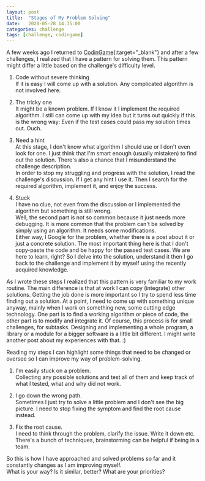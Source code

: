```yaml
---
layout: post
title:  "Stages of My Problem Solving"
date:   2020-05-28 14:35:00
categories: challenge
tags: [challenge, codingame]
---
```


A few weeks ago I returned to [CodinGame][link-codingame]{:target="_blank"} and after a few challenges, I realized that I have a pattern for solving them. This pattern might differ a little based on the challenge's difficulty level.

1. Code without severe thinking  
If it is easy I will come up with a solution. Any complicated algorithm is not involved here.

2. The tricky one  
It might be a known problem. If I know it I implement the required algorithm. I still can come up with my idea but it turns out quickly if this is the wrong way: Even if the test cases could pass my solution times out. Ouch.

3. Need a hint  
At this stage, I don't know what algorithm I should use or I don't even look for one. I just think that I'm smart enough (usually mistaken) to find out the solution. There's also a chance that I misunderstand the challenge description.  
In order to stop my struggling and progress with the solution, I read the challenge's discussion. If I get any hint I use it. Then I search for the required algorithm, implement it, and enjoy the success.

4. Stuck  
I have no clue, not even from the discussion or I implemented the algorithm but something is still wrong.  
Well, the second part is not so common because it just needs more debugging. It is more common that the problem can't be solved by simply using an algorithm. It needs some modifications.  
Either way, I Google for the problem, whether there is a post about it or just a concrete solution. The most important thing here is that I don't copy-paste the code and be happy for the passed test cases. We are here to learn, right? So I delve into the solution, understand it then I go back to the challenge and implement it by myself using the recently acquired knowledge.

As I wrote these steps I realized that this pattern is very familiar to my work routine. The main difference is that at work I can copy (integrate) other solutions. Getting the job done is more important so I try to spend less time finding out a solution. At a point, I need to come up with something unique anyway, mainly when I work on something new, some cutting edge technology. One part is to find a working algorithm or piece of code, the other part is to modify and integrate it. Of course, this process is for small challenges, for subtasks. Designing and implementing a whole program, a library or a module for a bigger software is a little bit different. I might write another post about my experiences with that. :)

Reading my steps I can highlight some things that need to be changed or oversee so I can improve my way of problem-solving.

1. I'm easily stuck on a problem.  
Collecting any possible solutions and test all of them and keep track of what I tested, what and why did not work.

2. I go down the wrong path.  
Sometimes I just try to solve a little problem and I don't see the big picture. I need to stop fixing the symptom and find the root cause instead.

3. Fix the root cause.  
I need to think through the problem, clarify the issue. Write it down etc. There's a bunch of techniques, brainstorming can be helpful if being in a team.

So this is how I have approached and solved problems so far and it constantly changes as I am improving myself.  
What is your way? Is it similar, better? What are your priorities?

[link-codingame]: https://www.codingame.com
